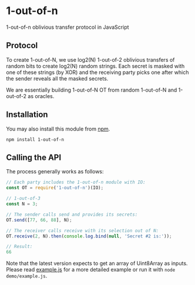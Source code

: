# 1-out-of-n
1-out-of-n oblivious transfer protocol in JavaScript

## Protocol

To create 1-out-of-N, we use log2(N) 1-out-of-2 oblivious transfers of random bits to create log2(N) random strings.  Each secret is masked with one of these strings (by XOR) and the receiving party picks one after which the sender reveals all the masked secrets.

We are essentially building 1-out-of-N OT from random 1-out-of-N and 1-out-of-2 as oracles.
<!-- cite naor1999oblivious -->

<!-- ## Project Layout

    ├─ lib/
    │  ├─ ot.js
    │  ├─ util.js
    │  └─ crypto.js
    ├─ index.js
    └─ src/
       ├─ example.js
       ├─ io-example.js
       ├─ io-template.js
       └─ ascii.js -->

## Installation

You may also install this module from [npm](https://www.npmjs.com/).

```shell
npm install 1-out-of-n
```

## Calling the API

The process generally works as follows:

```javascript
// Each party includes the 1-out-of-n module with IO:
const OT = require('1-out-of-n')(IO);

// 1-out-of-3
const N = 3;

// The sender calls send and provides its secrets:
OT.send([77, 66, 88], N);

// The receiver calls receive with its selection out of N:
OT.receive(2, N).then(console.log.bind(null, 'Secret #2 is:'));

// Result:
66
```

Note that the latest version expects to get an array of Uint8Array as inputs.  Please read [example.js](https://github.com/wyatt-howe/1-out-of-n/blob/master/demo/example.js) for a more detailed example or run it with `node demo/example.js`.
